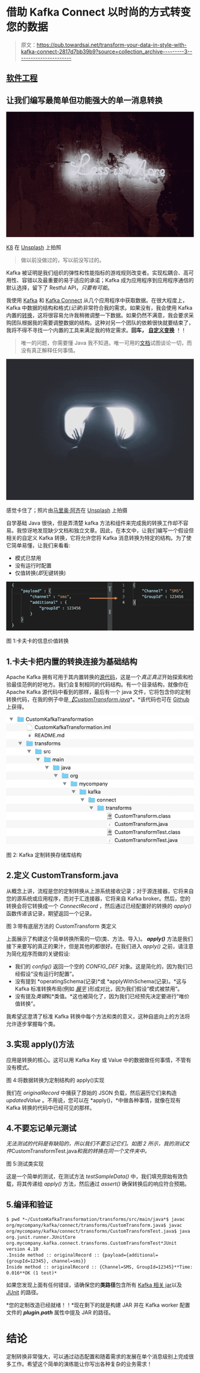 # 借助 Kafka Connect 以时尚的方式转变您的数据

> 原文：<https://pub.towardsai.net/transform-your-data-in-style-with-kafka-connect-2817d7bb39b9?source=collection_archive---------3----------------------->

## [软件工程](https://towardsai.net/p/category/software-engineering)

## 让我们编写最简单但功能强大的单一消息转换

![](img/580c59014088ca61c69fe28403bba602.png)

[K8](https://unsplash.com/@k8_iv?utm_source=medium&utm_medium=referral) 在 [Unsplash](https://unsplash.com?utm_source=medium&utm_medium=referral) 上拍照

> 做以前没做过的，写以前没写过的。

Kafka 被证明是我们组织的弹性和性能指标的游戏规则改变者。实现松耦合、高可用性、容错以及最重要的易于适应的承诺；Kafka 成为应用程序到应用程序通信的默认选择，留下了 Restful API，*只要有可能*。

我使用 [Kafka](https://kafka.apache.org/) 和 [Kafka Connect](https://kafka.apache.org/documentation/#connect) 从几个应用程序中获取数据。在很大程度上，Kafka 中数据的结构和格式(*记录*)非常符合我的需求。如果没有，我会使用 Kafka 内置的[转换](https://docs.confluent.io/current/connect/transforms/index.html)，这将很容易允许我稍微调整一下数据。如果仍然不满意，我会要求采购团队根据我的需要调整数据的结构。这种对另一个团队的依赖很快就要结束了，我将不得不寻找一个内置的工具来满足我的特定需求。**回车，** [**自定义变换**](https://docs.confluent.io/current/connect/transforms/custom.html#custom-transform) ！！

> 唯一的问题，你需要懂 Java 我不知道。唯一可用的[文档](https://www.confluent.io/blog/kafka-connect-single-message-transformation-tutorial-with-examples/)试图谈论一切，而没有真正解释任何事情。

![](img/6d3f212b00fff0ad5dd162c71cf0684d.png)

感觉卡住了；照片由[马里奥·阿齐](https://unsplash.com/@spce?utm_source=medium&utm_medium=referral)在 [Unsplash](https://unsplash.com?utm_source=medium&utm_medium=referral) 上拍摄

自学基础 Java 很快，但是弄清楚 kafka 方法和组件来完成我的转换工作却不容易。我惊讶地发现缺少文档和独立文章。因此，在本文中，让我们编写一个假设但相关的自定义 Kafka 转换，它将允许您将 Kafka 消息转换为特定的结构。为了使它简单易懂，让我们来看看:

*   模式已禁用
*   没有运行时配置
*   仅值转换(*即*无键转换)

![](img/67fccca26082a8235739106424f15c39.png)

图 1:卡夫卡的信息价值转换

## 1.卡夫卡把内置的转换连接为基础结构

Apache Kafka 拥有可用于其内置转换的[源代码](https://github.com/apache/kafka/tree/trunk/connect/transforms/src)，这是一个*真正真正*开始探索和检验最佳范例的好地方。我们会复制相同的代码结构。有一个目录结构，就像你在 Apache Kafka 源代码中看到的那样，最后有一个 java 文件，它将包含你的定制转换代码，在我的例子中是[*【CustomTransform.java*](https://github.com/akash092/CustomKafkaTransformation/blob/master/transforms/src/main/java/org/mycompany/kafka/connect/transforms/CustomTransform.java)*。*该代码也可在 [Github](https://github.com/akash092/CustomKafkaTransformation) 上获得。

![](img/35bbeff1953e2c232ea54a10b82daf78.png)

图 2: Kafka 定制转换存储库结构

## 2.定义 CustomTransform.java

从概念上讲，流程是您的定制转换从上游系统接收记录；对于源连接器，它将来自您的源系统或应用程序，而对于汇连接器，它将来自 Kafka broker。然后，您的转换会将它转换成一个 *ConnectRecord* ，然后通过已经配置好的转换的 *apply()* 函数传递该记录，期望返回一个记录。

图 3:带有底层方法的 CustomTransform 类定义

上面展示了构建这个简单转换所需的一切(类、方法、导入)。 ***apply()*** 方法是我们接下来要写的真正的果汁，但是其他的都很好。在我们进入 *apply()* 之前，请注意为简化程序而做的关键假设:

*   我们的 *config()* 返回一个空的 *CONFIG_DEF* 对象。这是简化的，因为我们已经假设“没有运行时配置”。
*   没有提到 *operatingSchema(记录)*或 *applyWithSchema(记录)。*这与 Kafka 标准转换布局(例如 [*展平*](https://github.com/apache/kafka/blob/trunk/connect/transforms/src/main/java/org/apache/kafka/connect/transforms/Flatten.java) )形成对比，因为我们假设“模式被禁用”。
*   没有提及*类键*和*类值。*这也被简化了，因为我们已经预先决定要进行“唯价值转换”。

我希望这澄清了标准 Kafka 转换中每个方法和类的意义，这种自底向上的方法将允许逐步掌握每个类。

## 3.实现 apply()方法

应用是转换的核心。这可以用 Kafka Key 或 Value 中的数据做任何事情，不管有没有模式。

图 4:将数据转换为定制结构的 apply()实现

我们在 *originalRecord* 中捕获了原始的 JSON 负载，然后遍历它们来构造 *updatedValue* 。不用说，您可以在 *apply()，*中做各种事情，就像在现有 Kafka 转换的代码中已经可见的那样。

## 4.不要忘记单元测试

*无法测试的代码是有缺陷的，*所以我们不要忘记它们*。如图 2 所示，我的测试文件*CustomTransformTest.java*和我的转换在同一个文件夹中。*

图 5:测试类实现

这是一个简单的测试，在测试方法 *testSampleData()* 中，我们填充原始有效负载，将其传递给 *apply()* 方法，然后通过 *assert()* 确保转换后的响应符合预期。

## 5.编译和验证

```
$ pwd *~/CustomKafkaTransformation/transforms/src/main/java*$ javac org/mycompany/kafka/connect/transforms/CustomTransform.java$ javac org/mycompany/kafka/connect/transforms/CustomTransformTest.java$ java org.junit.runner.JUnitCore org.mycompany.kafka.connect.transforms.CustomTransformTest*JUnit version 4.10
.Inside method :: originalRecord :: {payload={additional={groupId=12345}, channel=sms}}
Inside method :: originalRecord :: {Channel=SMS, GroupId=12345}**Time: 0.016**OK (1 test)*
```

如果您发现上面有任何错误，请确保您的**类路径**包含所有 [Kafka 相关 jar](https://jar-download.com/?search_box=kafka-connect)以及 [JUnit](https://github.com/junit-team/junit4/wiki/Download-and-Install) 的路径。

*您的定制改造已经就绪！！*现在剩下的就是构建 JAR 并在 Kafka worker 配置文件的 ***plugin.path*** 属性中提及 JAR 的路径。

# 结论

定制转换非常强大，可以通过动态配置和随着需求的发展在单个消息级别上完成很多工作。希望这个简单的演练能让你写出各种复杂的业务需求！